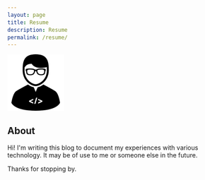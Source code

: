 ```yaml
---
layout: page
title: Resume
description: Resume
permalink: /resume/
---
```


<img itemprop="image" class="img-rounded" src="/images/people.png" alt="Your Name">

## About

Hi! I'm writing this blog to document my experiences with various technology. It may be of use to me or someone else in the future.

Thanks for stopping by.

